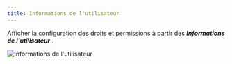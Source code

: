 ```yaml
---
title: Informations de l'utilisateur
---
```

Afficher la configuration des droits et permissions à partir des ***Informations de l&apos;utilisateur*** . 

![Informations de l'utilisateur](/img/fr/server/ServerOp8021.png) 